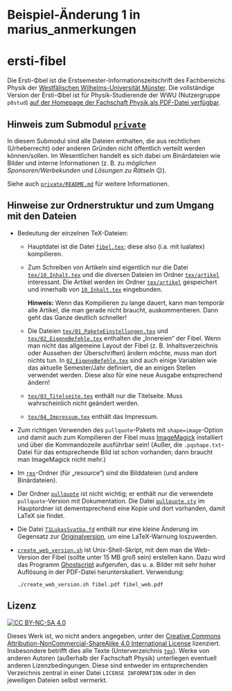 # Beispiel-Änderung 1 in marius_anmerkungen

# ersti-fibel
Die Ersti-Φbel ist die Erstsemester-Informationszeitschrift des Fachbereichs Physik der [Westfälischen Wilhelms-Universität Münster](https://www.uni-muenster.de/).
Die vollständige Version der Ersti-Φbel ist für Physik-Studierende der WWU (Nutzergruppe `p0stud`) [auf der Homepage der Fachschaft Physik als PDF-Datei verfügbar](https://sso.uni-muenster.de/Physik.FSPHYS/intern/physiker/erstifibel/).

## Hinweis zum Submodul [`private`](private/)
In diesem Submodul sind alle Dateien enthalten, die aus rechtlichen (Urheberrecht) oder anderen Gründen nicht öffentlich verteilt werden können/sollen.
Im Wesentlichen handelt es sich dabei um Binärdateien wie Bilder und interne Informationen (z. B. zu *möglichen Sponsoren/Werbekunden* und *Lösungen zu Rätseln* 😉).

Siehe auch [`private/README.md`](private/README.md) für weitere Informationen.

## Hinweise zur Ordnerstruktur und zum Umgang mit den Dateien
- Bedeutung der einzelnen TeX-Dateien:
  - Hauptdatei ist die Datei [`fibel.tex`](fibel.tex); diese also (i.a. mit lualatex) kompilieren.
  - Zum Schreiben von Artikeln sind eigentlich nur die Datei [`tex/10_Inhalt.tex`](tex/10_Inhalt.tex) und die diversen Dateien im Ordner [`tex/artikel`](tex/artikel/)
interessant.
  Die Artikel werden im Ordner [`tex/artikel`](tex/artikel/) gespeichert und innerhalb von [`10_Inhalt.tex`](tex/10_Inhalt.tex) eingebunden.

    **Hinweis:** Wenn das Kompilieren zu lange dauert, kann man temporär alle Artikel, die man gerade nicht braucht, auskommentieren.
    Dann geht das Ganze deutlich schneller!
  - Die Dateien [`tex/01_PaketeEinstellungen.tex`](tex/01_PaketeEinstellungen.tex) und [`tex/02_EigeneBefehle.tex`](tex/02_EigeneBefehle.tex) enthalten die „Innereien“ der Fibel.
    Wenn man nicht das allgemeine Layout der Fibel (z. B. Inhaltsverzeichnis oder Aussehen der Überschriften) ändern möchte, muss man dort nichts tun.
    In [`02_EigeneBefehle.tex`](tex/02_EigeneBefehle.tex) sind auch einige Variablen wie das aktuelle Semester/Jahr definiert, die an einigen Stellen verwendet werden.
    Diese also für eine neue Ausgabe entsprechend ändern!
  - [`tex/03_Titelseite.tex`](tex/03_Titelseite.tex) enthält nur die Titelseite.
    Muss wahrscheinlich nicht geändert werden.
  - [`tex/04_Impressum.tex`](tex/04_Impressum.tex) enthält das Impressum.
- Zum richtigen Verwenden des `pullquote`-Pakets mit `shape=image`-Option und damit auch zum Kompilieren der Fibel muss [ImageMagick](https://www.imagemagick.org/) installiert und über die Kommandozeile ausführbar sein!
  (Außer, die `.pqshape.txt`-Datei für das entsprechende Bild ist schon vorhanden; dann braucht man ImageMagick nicht mehr.)
- Im [`res`](res/)-Ordner (für „resource“) sind die Bilddateien (und andere
  Binärdateien).
- Der Ordner [`pullquote`](pullquote/) ist nicht wichtig; er enthält nur die verwendete `pullquote`-Version mit Dokumentation.
  Die Datei [`pullquote.sty`](pullquote.sty) im Hauptordner ist dementsprechend eine Kopie und dort vorhanden, damit LaTeX sie findet.
- Die Datei [`T1LukasSvatba.fd`](T1LukasSvatba.fd) enthält nur eine kleine Änderung im Gegensatz zur [Originalversion](https://ctan.org/pkg/aurical), um eine LaTeX-Warnung loszuwerden.
- [`create_web_version.sh`](create_web_version.sh) ist Unix-Shell-Skript, mit dem man die Web-Version der Fibel (sollte unter 15 MB groß sein) erstellen kann.
  Dazu wird das Programm [Ghostscript](https://www.ghostscript.com/) aufgerufen, das u. a. Bilder mit sehr hoher Auflösung in der PDF-Datei herunterskaliert.
  Verwendung:

      ./create_web_version.sh fibel.pdf fibel_web.pdf

## Lizenz
[![CC BY-NC-SA 4.0](https://mirrors.creativecommons.org/presskit/buttons/88x31/svg/by-nc-sa.svg)](https://creativecommons.org/licenses/by-nc-sa/4.0/)

Dieses Werk ist, wo nicht anders angegeben, unter der [Creative Commons Attribution-NonCommercial-ShareAlike 4.0 International License](https://creativecommons.org/licenses/by-nc-sa/4.0/) lizenziert.
Insbesondere betrifft dies alle Texte (Unterverzeichnis [`tex`](tex/)).
Werke von anderen Autoren (außerhalb der Fachschaft Physik) unterliegen eventuell anderen Lizenzbedingungen.
Diese sind entweder im entsprechenden Verzeichnis zentral in einer Datei `LICENSE INFORMATION` oder in den jeweiligen Dateien selbst vermerkt.

